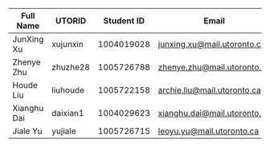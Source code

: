 | Full Name | UTORID | Student ID | Email | Best Way to Contact | Discord Username
|-----------|--------|------------|-------|---------------------|------------------
| JunXing Xu | xujunxin | 1004019028 | junxing.xu@mail.utoronto.ca | 6478636430 | DanielX#3227
| Zhenye Zhu | zhuzhe28 | 1005726788 | zhenye.zhu@mail.utoronto.ca | 4379872625 | BloodyCharlieZ#7882
| Houde Liu | liuhoude | 1005722158 | archie.liu@mail.utoronto.ca | 43709722072 | Archie#6018
| Xianghu Dai | daixian1 | 1004029623 | xianghu.dai@mail.utoronto.ca | 6478948332 | Xianghu Dai#8282
| Jiale Yu | yujiale | 1005726715 | leoyu.yu@mail.utoronto.ca | 4379810219 | leoleoleo#8808